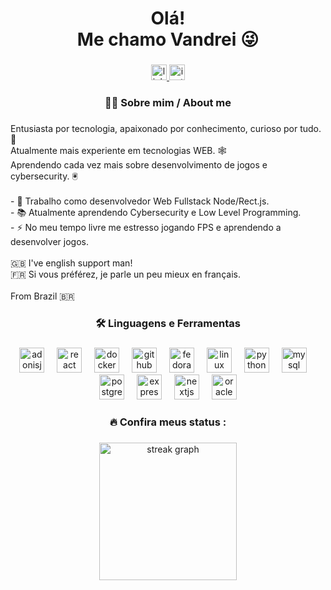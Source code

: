 ###

<h1 align="center">Olá!<br>Me chamo Vandrei 😜</h1>

###

<div align="center">
  <a href="https://www.linkedin.com/in/vandrei-peres-5b90aa1b9/" target="_blank">
    <img src="https://img.shields.io/static/v1?message=LinkedIn&logo=linkedin&label=&color=0077B5&logoColor=white&labelColor=&style=for-the-badge" height="25" alt="linkedin logo"  />
  </a>
  <a href="https://www.instagram.com/vandrei_/" target="_blank">
    <img src="https://img.shields.io/static/v1?message=Instagram&logo=instagram&label=&color=E4405F&logoColor=white&labelColor=&style=for-the-badge" height="25" alt="instagram logo"  />
  </a>
</div>

###

<h3 align="center">🙇🏻 Sobre mim / About me</h3>

###

<p align="left">Entusiasta por tecnologia, apaixonado por conhecimento, curioso por tudo. 💙<br>Atualmente mais experiente em tecnologias WEB. 🕸️<br>Aprendendo cada vez mais sobre desenvolvimento de jogos e cybersecurity. 🖲️<br><br>- 🔭 Trabalho como desenvolvedor Web Fullstack Node/Rect.js.<br>- 📚 Atualmente aprendendo Cybersecurity e Low Level Programming.<br>- ⚡ No meu tempo livre me estresso jogando FPS e aprendendo a desenvolver jogos.<br><br>🇬🇧 I've english support man!<br>🇫🇷 Si vous préférez, je parle un peu mieux en français.<br><br>From Brazil 🇧🇷</p>

###

<h3 align="center">🛠 Linguagens e Ferramentas</h3>

###

<div align="center">
  <img src="https://img.shields.io/badge/AdonisJS-5A45FF?logo=adonisjs&logoColor=white&style=for-the-badge" height="40" alt="adonisjs logo"  />
  <img width="12" />
  <img src="https://img.shields.io/badge/React-61DAFB?logo=react&logoColor=black&style=for-the-badge" height="40" alt="react logo"  />
  <img width="12" />
  <img src="https://img.shields.io/badge/Docker-2496ED?logo=docker&logoColor=white&style=for-the-badge" height="40" alt="docker logo"  />
  <img width="12" />
  <img src="https://img.shields.io/badge/GitHub-181717?logo=github&logoColor=white&style=for-the-badge" height="40" alt="github logo"  />
  <img width="12" />
  <img src="https://img.shields.io/badge/Fedora-51A2DA?logo=fedora&logoColor=black&style=for-the-badge" height="40" alt="fedora logo"  />
  <img width="12" />
  <img src="https://img.shields.io/badge/Linux-FCC624?logo=linux&logoColor=black&style=for-the-badge" height="40" alt="linux logo"  />
  <img width="12" />
  <img src="https://img.shields.io/badge/Python-3776AB?logo=python&logoColor=white&style=for-the-badge" height="40" alt="python logo"  />
  <img width="12" />
  <img src="https://img.shields.io/badge/MySQL-4479A1?logo=mysql&logoColor=white&style=for-the-badge" height="40" alt="mysql logo"  />
  <img width="12" />
  <img src="https://img.shields.io/badge/PostgreSQL-4169E1?logo=postgresql&logoColor=white&style=for-the-badge" height="40" alt="postgresql logo"  />
  <img width="12" />
  <img src="https://img.shields.io/badge/Express-000000?logo=express&logoColor=white&style=for-the-badge" height="40" alt="express logo"  />
  <img width="12" />
  <img src="https://img.shields.io/badge/Next.js-000000?logo=nextdotjs&logoColor=white&style=for-the-badge" height="40" alt="nextjs logo"  />
  <img width="12" />
  <img src="https://img.shields.io/badge/Oracle-F80000?logo=oracle&logoColor=white&style=for-the-badge" height="40" alt="oracle logo"  />
</div>

###

<h3 align="center">🔥   Confira meus status :</h3>

###

<div align="center">
  <img src="https://streak-stats.demolab.com?user=Vandrei-rar&locale=pt-br&mode=daily&theme=merko&hide_border=false&border_radius=5&date_format=j/n[/Y]&order=3" height="220" alt="streak graph"  />
</div>
